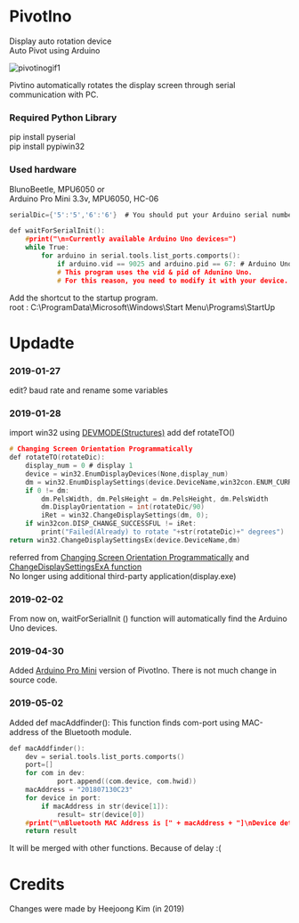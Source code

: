 # PivotIno

Display auto rotation device  
Auto Pivot using Arduino  

![pivotinogif1](https://user-images.githubusercontent.com/34006003/56954299-6ae33200-6b79-11e9-8809-79b16fbc414e.gif)

Pivtino automatically rotates the display screen through serial communication with PC.

### Required Python Library 
pip install pyserial  
pip install pypiwin32  

### Used hardware
BlunoBeetle, MPU6050 or  
Arduino Pro Mini 3.3v, MPU6050, HC-06

```c
serialDic={'5':'5','6':'6'}  # You should put your Arduino serial number in this dictionary.

def waitForSerialInit():
    #print("\n=Currently available Arduino Uno devices=")
    while True:
        for arduino in serial.tools.list_ports.comports():
            if arduino.vid == 9025 and arduino.pid == 67: # Arduino Uno vid & pid
            # This program uses the vid & pid of Adunino Uno. 
            # For this reason, you need to modify it with your device.
```  
Add the shortcut to the startup program.  
root : C:\ProgramData\Microsoft\Windows\Start Menu\Programs\StartUp  

# Updadte
### 2019-01-27 
edit? baud rate and rename some variables  
### 2019-01-28 
import win32 using [DEVMODE(Structures)](https://docs.microsoft.com/en-us/windows/desktop/api/wingdi/ns-wingdi-_devicemodea) add def rotateTO() 

```c
# Changing Screen Orientation Programmatically
def rotateTO(rotateDic):
    display_num = 0 # display 1
    device = win32.EnumDisplayDevices(None,display_num)
    dm = win32.EnumDisplaySettings(device.DeviceName,win32con.ENUM_CURRENT_SETTINGS)
    if 0 != dm:
        dm.PelsWidth, dm.PelsHeight = dm.PelsHeight, dm.PelsWidth
        dm.DisplayOrientation = int(rotateDic/90)
        iRet = win32.ChangeDisplaySettings(dm, 0);
    if win32con.DISP_CHANGE_SUCCESSFUL != iRet:
        print("Failed(Already) to rotate "+str(rotateDic)+" degrees")
return win32.ChangeDisplaySettingsEx(device.DeviceName,dm)
```
referred from [Changing Screen Orientation Programmatically](https://docs.microsoft.com/ko-kr/previous-versions/ms812499(v=msdn.10)) and [ChangeDisplaySettingsExA function](https://docs.microsoft.com/ko-kr/windows/desktop/api/winuser/nf-winuser-changedisplaysettingsexa)  
No longer using additional third-party application(display.exe)  
### 2019-02-02
From now on, waitForSerialInit () function will automatically find the Arduino Uno devices.  
### 2019-04-30
Added [Arduino Pro Mini](https://annajin28.blogspot.com/2019/04/arduino.html) version of PivotIno. There is not much change in source code.  
### 2019-05-02 
Added def macAddfinder(): This function finds com-port using MAC-address of the Bluetooth module.
```c
def macAddfinder():
    dev = serial.tools.list_ports.comports()
    port=[]
    for com in dev:
            port.append((com.device, com.hwid))
    macAddress = "201807130C23"
    for device in port:
        if macAddress in str(device[1]):
            result= str(device[0])
    #print("\nBluetooth MAC Address is [" + macAddress + "]\nDevice detected serial ports:")
    return result
```
It will be merged with other functions. Because of delay :(

# Credits
Changes were made by Heejoong Kim (in 2019) 

